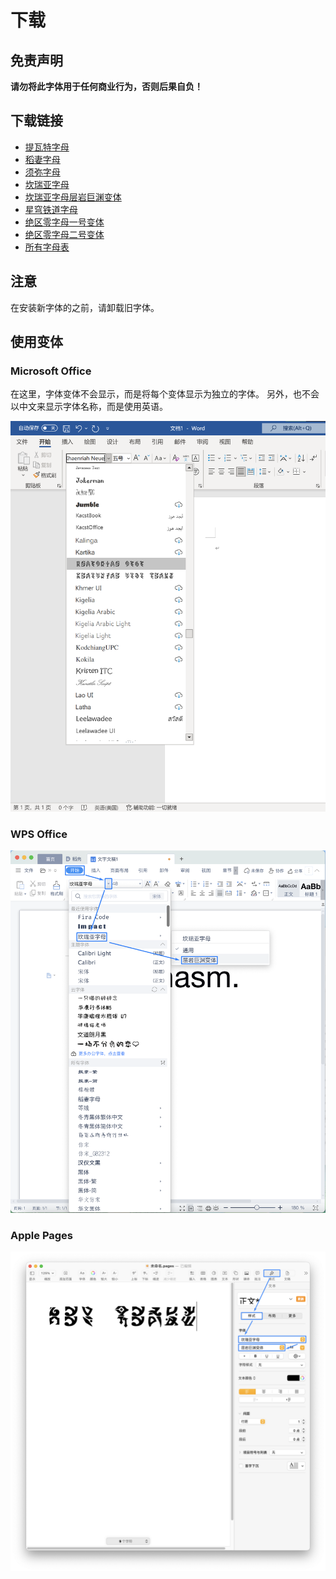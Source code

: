 # 下载

## 免责声明

**请勿将此字体用于任何商业行为，否则后果自负！**

## 下载链接

- [提瓦特字母](font/genshin-impact/TeyvatNeue-Regular-1.001.otf)
- [稻妻字母](font/genshin-impact/InazumaNeue-Regular-0.006.otf)
- [须弥字母](font/genshin-impact/SumeruNeue-Regular-0.004.otf)
- [坎瑞亚字母](font/genshin-impact/KhaenriahNeue-Regular-2.000.otf)
- [坎瑞亚字母层岩巨渊变体](font/genshin-impact/KhaenriahNeue-Chasm-2.000.otf)
- [星穹铁道字母](font/honkai-star-rail/StarRailNeue-Regular-0.002.otf)
- [绝区零字母一号变体](font/zenless-zone-zero/ZZZNeue-VariantA-0.003.otf)
- [绝区零字母二号变体](font/zenless-zone-zero/ZZZNeue-VariantB-0.003.otf)
- [所有字母表](doc/Hoyo-Glyphs-alphabet.pdf)

## 注意

在安装新字体的之前，请卸载旧字体。

## 使用变体

### Microsoft Office

在这里，字体变体不会显示，而是将每个变体显示为独立的字体。
另外，也不会以中文来显示字体名称，而是使用英语。

![在 Microsoft Office 中使用变体](font-variant-in-ms-office.png)

### WPS Office

![在 WPS 中使用变体](font-variant-in-wps.png)

### Apple Pages

![在苹果的 Pages 中使用变体](font-variant-in-pages.png)
